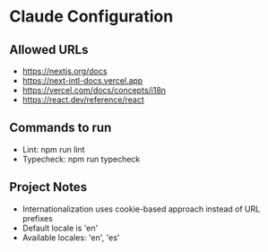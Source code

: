 # Claude Configuration

## Allowed URLs
- https://nextjs.org/docs
- https://next-intl-docs.vercel.app
- https://vercel.com/docs/concepts/i18n
- https://react.dev/reference/react

## Commands to run
- Lint: npm run lint
- Typecheck: npm run typecheck

## Project Notes
- Internationalization uses cookie-based approach instead of URL prefixes
- Default locale is 'en'
- Available locales: 'en', 'es'
